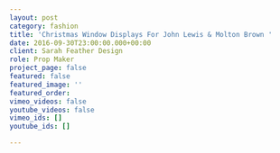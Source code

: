 ```yaml
---
layout: post
category: fashion
title: 'Christmas Window Displays For John Lewis & Molton Brown '
date: 2016-09-30T23:00:00.000+00:00
client: Sarah Feather Design
role: Prop Maker
project_page: false
featured: false
featured_image: ''
featured_order: 
vimeo_videos: false
youtube_videos: false
vimeo_ids: []
youtube_ids: []

---
```

